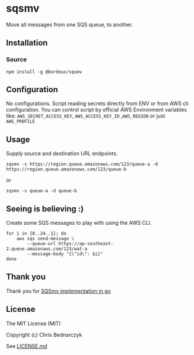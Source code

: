 # sqsmv

Move all messages from one SQS queue, to another.


## Installation

### Source

    npm install -g @bordeux/sqsmv


## Configuration

No configurations. Script reading secrets directly from ENV or from AWS cli configuration. You can control script by official AWS Environment variables like:  `AWS_SECRET_ACCESS_KEY`, `AWS_ACCESS_KEY_ID` ,`AWS_REGION` or just `AWS_PROFILE`


## Usage

Supply source and destination URL endpoints.

    sqsmv -s https://region.queue.amazonaws.com/123/queue-a -d https://region.queue.amazonaws.com/123/queue-b

or

    sqsmv -s queue-a -d queue-b

## Seeing is believing :)

Create some SQS messages to play with using the AWS CLI.

    for i in {0..24..1}; do
        aws sqs send-message \
            --queue-url https://ap-southeast-2.queue.amazonaws.com/123/wat-a
            --message-body "{\"id\": $i}"
    done

## Thank you
Thank you for [SQSmv implementation in go](https://github.com/scottjbarr/sqsmv)

## License

The MIT License (MIT)

Copyright (c) Chris Bednarczyk

See [LICENSE.md](LICENSE.md)
